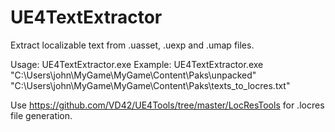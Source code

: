 # UE4TextExtractor

Extract localizable text from .uasset, .uexp and .umap files.

Usage:
UE4TextExtractor.exe <path to folder with extracted from pak files> <path to locres.txt file>
Example: UE4TextExtractor.exe "C:\Users\john\MyGame\MyGame\Content\Paks\unpacked" "C:\Users\john\MyGame\MyGame\Content\Paks\texts_to_locres.txt"

Use https://github.com/VD42/UE4Tools/tree/master/LocResTools for .locres file generation.
